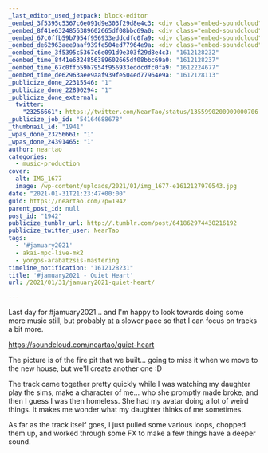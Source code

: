 ```yaml
---
_last_editor_used_jetpack: block-editor
_oembed_3f5395c5367c6e091d9e303f29d8e4c3: <div class="embed-soundcloud"><iframe title="Quiet Heart by NearTao" width="584" height="400" scrolling="no" frameborder="no" src="https://w.soundcloud.com/player/?visual=true&url=https%3A%2F%2Fapi.soundcloud.com%2Ftracks%2F976495660&show_artwork=true&maxwidth=584&maxheight=876&dnt=1"></iframe></div>
_oembed_8f41e6324856389602665df08bbc69a0: <div class="embed-soundcloud"><iframe title="Quiet Heart by NearTao" width="500" height="400" scrolling="no" frameborder="no" src="https://w.soundcloud.com/player/?visual=true&url=https%3A%2F%2Fapi.soundcloud.com%2Ftracks%2F976495660&show_artwork=true&maxwidth=500&maxheight=750&dnt=1"></iframe></div>
_oembed_67c0ffb59b7954f956933eddcdfc0fa9: <div class="embed-soundcloud"><iframe title="264 Challenge - Chip Off The Block by NearTao" width="500" height="400" scrolling="no" frameborder="no" src="https://w.soundcloud.com/player/?visual=true&url=https%3A%2F%2Fapi.soundcloud.com%2Ftracks%2F974851558&show_artwork=true&maxwidth=500&maxheight=750&dnt=1"></iframe></div>
_oembed_de62963aee9aaf939fe504ed77964e9a: <div class="embed-soundcloud"><iframe title="Quiet Heart by NearTao" width="750" height="400" scrolling="no" frameborder="no" src="https://w.soundcloud.com/player/?visual=true&url=https%3A%2F%2Fapi.soundcloud.com%2Ftracks%2F976495660&show_artwork=true&maxwidth=750&maxheight=1000&dnt=1"></iframe></div>
_oembed_time_3f5395c5367c6e091d9e303f29d8e4c3: "1612128232"
_oembed_time_8f41e6324856389602665df08bbc69a0: "1612128237"
_oembed_time_67c0ffb59b7954f956933eddcdfc0fa9: "1612224677"
_oembed_time_de62963aee9aaf939fe504ed77964e9a: "1612128113"
_publicize_done_22315546: "1"
_publicize_done_22890294: "1"
_publicize_done_external:
  twitter:
    "23256661": https://twitter.com/NearTao/status/1355990200909000706
_publicize_job_id: "54164688678"
_thumbnail_id: "1941"
_wpas_done_23256661: "1"
_wpas_done_24391465: "1"
author: neartao
categories:
  - music-production
cover:
  alt: IMG_1677
  image: /wp-content/uploads/2021/01/img_1677-e1612127970543.jpg
date: "2021-01-31T21:23:47+00:00"
guid: https://neartao.com/?p=1942
parent_post_id: null
post_id: "1942"
publicize_tumblr_url: http://.tumblr.com/post/641862974430216192
publicize_twitter_user: NearTao
tags:
  - '#jamuary2021'
  - akai-mpc-live-mk2
  - yorgos-arabatzsis-mastering
timeline_notification: "1612128231"
title: '#jamuary2021 - Quiet Heart'
url: /2021/01/31/jamuary2021-quiet-heart/

---
```

Last day for #jamuary2021... and I'm happy to look towards doing some more music still, but probably at a slower pace so that I can focus on tracks a bit more.

https://soundcloud.com/neartao/quiet-heart

The picture is of the fire pit that we built... going to miss it when we move to the new house, but we'll create another one :D

The track came together pretty quickly while I was watching my daughter play the sims, make a character of me... who she promptly made broke, and then I guess I was then homeless. She had my avatar doing a lot of weird things. It makes me wonder what my daughter thinks of me sometimes.

As far as the track itself goes, I just pulled some various loops, chopped them up, and worked through some FX to make a few things have a deeper sound.
